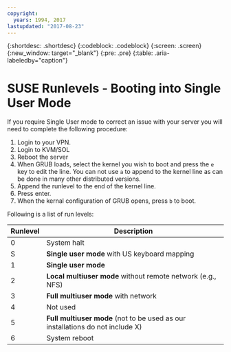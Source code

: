 ```yaml
---
copyright:
  years: 1994, 2017
lastupdated: "2017-08-23"
---
```

{:shortdesc: .shortdesc}
{:codeblock: .codeblock}
{:screen: .screen}
{:new_window: target="_blank"}
{:pre: .pre}
{:table: .aria-labeledby="caption"}

# SUSE Runlevels - Booting into Single User Mode

If you require Single User mode to correct an issue with your server you will need to complete the following procedure: 

1. Login to your VPN.
2. Login to KVM/SOL
3. Reboot the  server
4. When GRUB loads, select the kernel you wish to boot and press the `e` key to edit the line. You can not use `a` to append to the kernel line as can be done in many other distributed versions.
5. Append the runlevel to the end of the kernel line.
6. Press enter.
7. When the kernal configuration of GRUB opens, press `b` to boot.

Following is a list of run levels:

|Runlevel|Description|
|---|---|
|0|System halt|
|S|**Single user mode** with US keyboard mapping|
|1|**Single user mode**|
|2|**Local multiuser mode** without remote network (e.g., NFS)|
|3|**Full multiuser mode** with network|
|4|Not used|
|5|**Full multiuser mode** (not to be used as our installations do not include X)|
|6|System reboot|
